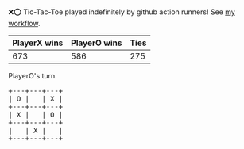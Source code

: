 :x::o: Tic-Tac-Toe played indefinitely by github action runners! See [my workflow](.github/workflows/play.yaml).

|PlayerX wins|PlayerO wins|Ties|
|-|-|-|
|673|586|275|

PlayerO's turn.

<pre>
+---+---+---+
| O |   | X |
+---+---+---+
| X |   | O |
+---+---+---+
|   | X |   |
+---+---+---+
</pre>